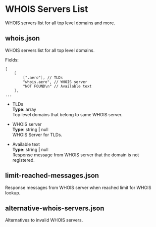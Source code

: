 # WHOIS Servers List
WHOIS servers list for all top level domains and more.

## whois.json
WHOIS servers list for all top level domains.  

Fields: 
```
[
    [
        [".aero"], // TLDs
        "whois.aero", // WHOIS server
        "NOT FOUND\n" // Available text
    ],
...
```

- TLDs  
**Type**: array  
Top level domains that belong to same WHOIS server.

- WHOIS server  
**Type**: string | null  
WHOIS Server for TLDs.

- Available text  
**Type**: string | null  
Response message from WHOIS server that the domain is not registered.

## limit-reached-messages.json
Response messages from WHOIS server when reached limit for WHOIS lookup.

## alternative-whois-servers.json
Alternatives to invalid WHOIS servers.
